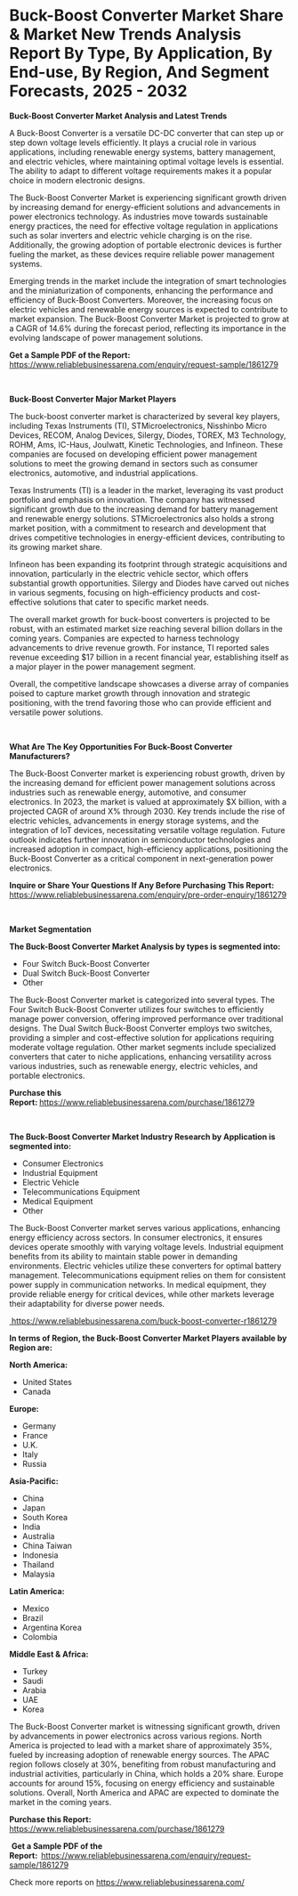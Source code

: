 <p><h1>Buck-Boost Converter Market Share & Market New Trends Analysis Report By Type, By Application, By End-use, By Region, And Segment Forecasts, 2025 - 2032</h1></p><p><strong>Buck-Boost Converter Market Analysis and Latest Trends</strong></p>
<p><p>A Buck-Boost Converter is a versatile DC-DC converter that can step up or step down voltage levels efficiently. It plays a crucial role in various applications, including renewable energy systems, battery management, and electric vehicles, where maintaining optimal voltage levels is essential. The ability to adapt to different voltage requirements makes it a popular choice in modern electronic designs.</p><p>The Buck-Boost Converter Market is experiencing significant growth driven by increasing demand for energy-efficient solutions and advancements in power electronics technology. As industries move towards sustainable energy practices, the need for effective voltage regulation in applications such as solar inverters and electric vehicle charging is on the rise. Additionally, the growing adoption of portable electronic devices is further fueling the market, as these devices require reliable power management systems.</p><p>Emerging trends in the market include the integration of smart technologies and the miniaturization of components, enhancing the performance and efficiency of Buck-Boost Converters. Moreover, the increasing focus on electric vehicles and renewable energy sources is expected to contribute to market expansion. The Buck-Boost Converter Market is projected to grow at a CAGR of 14.6% during the forecast period, reflecting its importance in the evolving landscape of power management solutions.</p></p>
<p><strong>Get a Sample PDF of the Report:&nbsp;</strong> <a href="https://www.reliablebusinessarena.com/enquiry/request-sample/1861279?utm_campaign=2329&utm_medium=2&utm_source=Github&utm_content=ia&utm_term=13022025&utm_id=buck-boost-converter">https://www.reliablebusinessarena.com/enquiry/request-sample/1861279</a></p>
<p>&nbsp;</p>
<p><strong>Buck-Boost Converter Major Market Players</strong></p>
<p><p>The buck-boost converter market is characterized by several key players, including Texas Instruments (TI), STMicroelectronics, Nisshinbo Micro Devices, RECOM, Analog Devices, Silergy, Diodes, TOREX, M3 Technology, ROHM, Ams, IC-Haus, Joulwatt, Kinetic Technologies, and Infineon. These companies are focused on developing efficient power management solutions to meet the growing demand in sectors such as consumer electronics, automotive, and industrial applications.</p><p>Texas Instruments (TI) is a leader in the market, leveraging its vast product portfolio and emphasis on innovation. The company has witnessed significant growth due to the increasing demand for battery management and renewable energy solutions. STMicroelectronics also holds a strong market position, with a commitment to research and development that drives competitive technologies in energy-efficient devices, contributing to its growing market share.</p><p>Infineon has been expanding its footprint through strategic acquisitions and innovation, particularly in the electric vehicle sector, which offers substantial growth opportunities. Silergy and Diodes have carved out niches in various segments, focusing on high-efficiency products and cost-effective solutions that cater to specific market needs.</p><p>The overall market growth for buck-boost converters is projected to be robust, with an estimated market size reaching several billion dollars in the coming years. Companies are expected to harness technology advancements to drive revenue growth. For instance, TI reported sales revenue exceeding $17 billion in a recent financial year, establishing itself as a major player in the power management segment.</p><p>Overall, the competitive landscape showcases a diverse array of companies poised to capture market growth through innovation and strategic positioning, with the trend favoring those who can provide efficient and versatile power solutions.</p></p>
<p>&nbsp;</p>
<p><strong>What Are The Key Opportunities For Buck-Boost Converter Manufacturers?</strong></p>
<p><p>The Buck-Boost Converter market is experiencing robust growth, driven by the increasing demand for efficient power management solutions across industries such as renewable energy, automotive, and consumer electronics. In 2023, the market is valued at approximately $X billion, with a projected CAGR of around X% through 2030. Key trends include the rise of electric vehicles, advancements in energy storage systems, and the integration of IoT devices, necessitating versatile voltage regulation. Future outlook indicates further innovation in semiconductor technologies and increased adoption in compact, high-efficiency applications, positioning the Buck-Boost Converter as a critical component in next-generation power electronics.</p></p>
<p><strong>Inquire or Share Your Questions If Any Before Purchasing This Report:</strong> <a href="https://www.reliablebusinessarena.com/enquiry/pre-order-enquiry/1861279?utm_campaign=2329&utm_medium=2&utm_source=Github&utm_content=ia&utm_term=13022025&utm_id=buck-boost-converter">https://www.reliablebusinessarena.com/enquiry/pre-order-enquiry/1861279</a></p>
<p>&nbsp;</p>
<p><strong>Market Segmentation</strong></p>
<p><strong>The Buck-Boost Converter Market Analysis by types is segmented into:</strong></p>
<p><ul><li>Four Switch Buck-Boost Converter</li><li>Dual Switch Buck-Boost Converter</li><li>Other</li></ul></p>
<p><p>The Buck-Boost Converter market is categorized into several types. The Four Switch Buck-Boost Converter utilizes four switches to efficiently manage power conversion, offering improved performance over traditional designs. The Dual Switch Buck-Boost Converter employs two switches, providing a simpler and cost-effective solution for applications requiring moderate voltage regulation. Other market segments include specialized converters that cater to niche applications, enhancing versatility across various industries, such as renewable energy, electric vehicles, and portable electronics.</p></p>
<p><strong>Purchase this Report:&nbsp;</strong><a href="https://www.reliablebusinessarena.com/purchase/1861279?utm_campaign=2329&utm_medium=2&utm_source=Github&utm_content=ia&utm_term=13022025&utm_id=buck-boost-converter">https://www.reliablebusinessarena.com/purchase/1861279</a></p>
<p>&nbsp;</p>
<p><strong>The Buck-Boost Converter Market Industry Research by Application is segmented into:</strong></p>
<p><ul><li>Consumer Electronics</li><li>Industrial Equipment</li><li>Electric Vehicle</li><li>Telecommunications Equipment</li><li>Medical Equipment</li><li>Other</li></ul></p>
<p><p>The Buck-Boost Converter market serves various applications, enhancing energy efficiency across sectors. In consumer electronics, it ensures devices operate smoothly with varying voltage levels. Industrial equipment benefits from its ability to maintain stable power in demanding environments. Electric vehicles utilize these converters for optimal battery management. Telecommunications equipment relies on them for consistent power supply in communication networks. In medical equipment, they provide reliable energy for critical devices, while other markets leverage their adaptability for diverse power needs.</p></p>
<p><a href="https://www.reliablebusinessarena.com/buck-boost-converter-r1861279?utm_campaign=2329&utm_medium=2&utm_source=Github&utm_content=ia&utm_term=13022025&utm_id=buck-boost-converter">&nbsp;https://www.reliablebusinessarena.com/buck-boost-converter-r1861279</a></p>
<p><strong>In terms of Region, the Buck-Boost Converter Market Players available by Region are:</strong></p>
<p>
    <p> <strong> North America: </strong>
        <ul>
            <li>United States</li>
            <li>Canada</li>
        </ul>
        </p> 
    <p> <strong> Europe: </strong>
        <ul>
            <li>Germany</li>
            <li>France</li>
            <li>U.K.</li>
            <li>Italy</li>
            <li>Russia</li>
        </ul>
        </p> 
    <p> <strong> Asia-Pacific: </strong>
        <ul>
            <li>China</li>
            <li>Japan</li>
            <li>South Korea</li>
            <li>India</li>
            <li>Australia</li>
            <li>China Taiwan</li>
            <li>Indonesia</li>
            <li>Thailand</li>
            <li>Malaysia</li>
        </ul>
        </p> 
    <p> <strong> Latin America: </strong>
        <ul>
            <li>Mexico</li>
            <li>Brazil</li>
            <li>Argentina Korea</li>
            <li>Colombia</li>
        </ul>
        </p> 
    <p> <strong> Middle East & Africa: </strong>
        <ul>
            <li>Turkey</li>
            <li>Saudi</li>
            <li>Arabia</li>
            <li>UAE</li>
            <li>Korea</li>
        </ul>
    </p>
    </p>
<p><p>The Buck-Boost Converter market is witnessing significant growth, driven by advancements in power electronics across various regions. North America is projected to lead with a market share of approximately 35%, fueled by increasing adoption of renewable energy sources. The APAC region follows closely at 30%, benefiting from robust manufacturing and industrial activities, particularly in China, which holds a 20% share. Europe accounts for around 15%, focusing on energy efficiency and sustainable solutions. Overall, North America and APAC are expected to dominate the market in the coming years.</p></p>
<p><strong>Purchase this Report: </strong><a href="https://www.reliablebusinessarena.com/purchase/1861279?utm_campaign=2329&utm_medium=2&utm_source=Github&utm_content=ia&utm_term=13022025&utm_id=buck-boost-converter">https://www.reliablebusinessarena.com/purchase/1861279</a></p>
<p>&nbsp;<strong>Get a Sample PDF of the Report:&nbsp;&nbsp;</strong><a href="https://www.reliablebusinessarena.com/enquiry/request-sample/1861279?utm_campaign=2329&utm_medium=2&utm_source=Github&utm_content=ia&utm_term=13022025&utm_id=buck-boost-converter">https://www.reliablebusinessarena.com/enquiry/request-sample/1861279</a></p>
<p><strong></strong></p>
<p>Check more reports on <a href="https://www.reliablebusinessarena.com/?utm_campaign=2329&utm_medium=2&utm_source=Github&utm_content=ia&utm_term=13022025&utm_id=buck-boost-converter">https://www.reliablebusinessarena.com/</a></p>